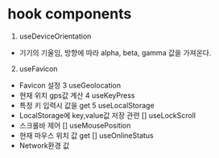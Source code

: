 # hook components 
1. useDeviceOrientation
  - 기기의 기울임, 방향에 따라 alpha, beta, gamma 값을 가져온다.
2. useFavicon
  - Favicon 설정
3 useGeolocation
  - 현재 위치 gps값 계산
4 useKeyPress
  - 특정 키 입력시 값을 get
5 useLocalStorage
  - LocalStorage에 key,value값 저장 관련
[] useLockScroll
  - 스크롤바 제어 
[] useMousePosition
  - 현재 마우스 위치 값 get
[] useOnlineStatus
  - Network환경 값
